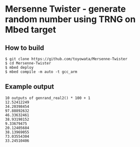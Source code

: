 # Mersenne Twister - generate random number using TRNG on Mbed target

## How to build

```
$ git clone https://github.com/toyowata/Mersenne-Twister
$ cd Mersenne-Twister
$ mbed deploy
$ mbed compile -m auto -t gcc_arm
```

## Example output

```
10 outputs of genrand_real2() * 100 + 1
12.52412249
34.20398454
97.88892632
46.33632461
38.93198152
9.33679475
20.12405684
38.13969055
73.03554304
33.24510406
```
